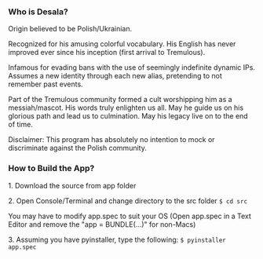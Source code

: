 <h3>Who is Desala?</h3>
    <p>
      Origin believed to be Polish/Ukrainian.
    </p>
    <p>
      Recognized for his amusing colorful vocabulary. His English has never improved ever since his inception (first arrival to Tremulous).
    </p>
    <p>
      Infamous for evading bans with the use of seemingly indefinite dynamic IPs. Assumes a new identity through each new alias, pretending to not remember past events.
    </p>
    <p>
      Part of the Tremulous community formed a cult worshipping him as a messiah/mascot. His words truly enlighten us all. May he guide us on his glorious path and lead us to culmination. May his legacy live on to the end of time.
    </p>
    <p>
      Disclaimer: This program has absolutely no intention to mock or discriminate against the Polish community.
    </p>
<h3>How to Build the App?</h3>
    <p>
        1. Download the source from app folder
    </p>
    <p>
        2. Open Console/Terminal and change directory to the src folder
        <code>$ cd src</code>
    </p>
    <p>
        You may have to modify app.spec to suit your OS
        (Open app.spec in a Text Editor and remove the "app = BUNDLE(...)" for non-Macs)
    </p>
    <p>
        3. Assuming you have pyinstaller, type the following:
        <code>$ pyinstaller app.spec</code>
    </p>
